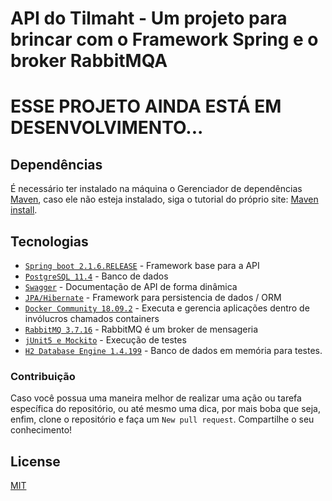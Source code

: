 # API do Tilmaht - Um projeto para brincar com o Framework Spring e o broker RabbitMQA

# ESSE PROJETO AINDA ESTÁ EM DESENVOLVIMENTO...

## Dependências

É necessário ter instalado na máquina o Gerenciador de dependências [Maven](https://maven.apache.org/),
caso ele não esteja instalado, siga o tutorial do próprio site: [Maven install](https://maven.apache.org/install.html).

## Tecnologias

 - [`Spring boot 2.1.6.RELEASE`](https://spring.io) - Framework base para a API
 - [`PostgreSQL 11.4`](https://www.postgresql.org/) - Banco de dados
 - [`Swagger`](https://swagger.io) - Documentação de API de forma dinâmica
 - [`JPA/Hibernate`](https://hibernate.org/orm/) - Framework para persistencia de dados / ORM
 - [`Docker Community 18.09.2`](https://www.docker.com) - Executa e gerencia aplicações dentro de invólucros chamados containers
 - [`RabbitMQ 3.7.16`](https://www.rabbitmq.com) - RabbitMQ é um broker de mensageria
 - [`jUnit5 e Mockito`](https://junit.org/junit5/) - Execução de testes
 - [`H2 Database Engine 1.4.199`](https://mvnrepository.com/artifact/com.h2database/h2) - Banco de dados em memória para testes.

### Contribuição

Caso você possua uma maneira melhor de realizar uma ação ou tarefa específica do repositório, ou até mesmo
uma dica, por mais boba que seja, enfim, clone o repositório e faça um `New pull request`. Compartilhe o seu conhecimento! 

## License
[MIT](https://choosealicense.com/licenses/mit/)